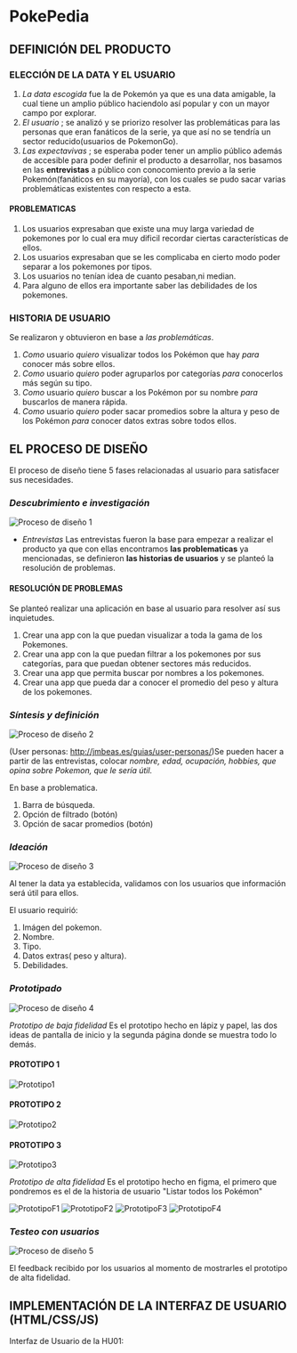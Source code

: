# PokePedia

## DEFINICIÓN DEL PRODUCTO
### ELECCIÓN DE LA DATA Y EL USUARIO
1. _La data escogida_ fue la de Pokemón ya que es una data amigable, la cual tiene un amplio público haciendolo así popular y con un mayor campo por explorar.
2. _El usuario_ ; se analizó y se priorizo resolver las problemáticas para las personas que eran fanáticos de la serie, ya que así no se tendría un sector reducido(usuarios de PokemonGo).
3. _Las expectavivas_ ; se esperaba poder tener un amplio público además de accesible para poder definir el producto a desarrollar, nos basamos en las **entrevistas** a público con conocomiento previo a la serie Pokemón(fanáticos en su mayoría), con los cuales se pudo sacar varias problemáticas existentes con respecto a esta.

#### PROBLEMATICAS
1. Los usuarios expresaban que existe una muy larga variedad de pokemones por lo cual era muy dificil recordar ciertas características de ellos.
2. Los usuarios expresaban que se les complicaba en cierto modo poder separar a los pokemones por tipos.
3. Los usuarios no tenían idea de cuanto pesaban,ni median.
4. Para alguno de ellos era importante saber las debilidades de los pokemones.

### HISTORIA DE USUARIO
Se realizaron y obtuvieron en base a _las problemáticas_.

1. *Como* usuario *quiero* visualizar todos los Pokémon que hay *para* conocer más sobre ellos.
2. *Como* usuario *quiero* poder agruparlos por categorías *para* conocerlos más según su tipo.
3. *Como* usuario *quiero* buscar a los Pokémon por su nombre *para* buscarlos de manera rápida. 
4. *Como* usuario *quiero* poder sacar promedios sobre la altura y peso de los Pokémon *para* conocer datos extras sobre todos ellos.

## EL PROCESO DE DISEÑO

El proceso de diseño tiene 5 fases relacionadas al usuario para satisfacer sus necesidades.

### _Descubrimiento e investigación_

![Proceso de diseño 1](https://lh5.googleusercontent.com/87kdbH1PfKC9A8Iik8Ks9z3sbTgzKKyCP_DRUHHU9F-6FT4lqQU5cASr7fMwocdfBGF6z1bGtT1XNVh-vV8gaeLH-SzmFBy0bopUi5hCTHAQ-z8nZm1_WKBfjoAP7QndyxdDOsj8N7U)

- _Entrevistas_
Las entrevistas fueron la base para empezar a realizar el producto ya que con ellas encontramos **las problematicas** ya mencionadas, se definieron **las historias de usuarios** y se planteó la resolución de problemas.

#### RESOLUCIÓN DE PROBLEMAS
 Se planteó realizar una aplicación en base al usuario para resolver así sus inquietudes.
 1. Crear una app con la que puedan visualizar a toda la gama de los Pokemones.
 2. Crear una app con la que puedan filtrar a los pokemones por sus categorías, para que puedan obtener sectores más reducidos.
 3. Crear una app que permita buscar por nombres a los pokemones.
 4. Crear una app que pueda dar a conocer el promedio del peso y altura de los pokemones.


### _Síntesis y definición_

![Proceso de diseño 2](https://lh5.googleusercontent.com/nQIPFhjS7QtmjupPsDHE8hURMZRdowkuopqIsWMGYR6YCdNRd3eDlDHfz11NZ6MGCpG3iiVHx3ZY3gsutpaHz_aU0gPp-Ak2v224rR0VHUpEKbVjLB3UofCv521cEbA3P0yhr_Hc-8M)

(User personas: http://jmbeas.es/guias/user-personas/)Se pueden hacer a partir de las entrevistas, colocar _nombre, edad, ocupación, hobbies, que opina sobre Pokemon, que le sería útil._

En base a problematica.
1. Barra de búsqueda.
2. Opción de filtrado (botón)
3. Opción de sacar promedios (botón)

### _Ideación_

![Proceso de diseño 3](https://lh4.googleusercontent.com/KUDC2ezoy6SbbodIMunjDjlFvdqj81VOX6X8wQBfDAsyOZFy4WnjHBJZpLnX6cFM0_iBT416x67eXQRRFqMXsydRFNX5L_0tQpiRX3NKhl-qylj9QQUpdyBIS7msN5hxz3MjsCjfZ6o)

Al tener la data ya establecida, validamos con los usuarios que información será útil para ellos.

El usuario requirió:

1. Imágen del pokemon.
2. Nombre.
3. Tipo.
4. Datos extras( peso y altura).
5. Debilidades.

### _Prototipado_

![Proceso de diseño 4](https://lh4.googleusercontent.com/O0va4gSdInWa4i-2gLgIpaTBCaAeoFeqjtc1OqVtSJpvqVmm4vnC45jzYNkfS7JEnRJY05JzjXXYGIOiM_Y_iTq-D_NM47yFfjrTZQSe8OL_2nx0ieLWNKKVbOJz_tXE8zX09Ibv3mc)

_Prototipo de baja fidelidad_
Es el prototipo hecho en lápiz y papel, las dos ideas de pantalla de inicio y la segunda página donde se muestra todo lo demás.

#### PROTOTIPO 1
![Prototipo1](https://i.ibb.co/4MPck5q/Scan01.jpg)

#### PROTOTIPO 2
![Prototipo2](https://i.ibb.co/CVLJ0QV/Scan.jpg)

#### PROTOTIPO 3
![Prototipo3](https://i.ibb.co/1sYBDyh/Scan02.jpg)

_Prototipo de alta fidelidad_
Es el prototipo hecho en figma, el primero que pondremos es el de la historia de usuario "Listar todos los Pokémon"

![PrototipoF1]()
![PrototipoF2]()
![PrototipoF3]()
![PrototipoF4]()

### _Testeo con usuarios_

![Proceso de diseño 5](https://lh5.googleusercontent.com/QllK4qB6uZtg6YFMriQKgpgLRO6gnNb1H88eBZ_7-GUvWleZ1GfXrE8BgFdEyQRgp2OM5bGXn_eBxaoOELRrN3nI9R3A7GlW6MAo6Yf67nqwow059gTQXvom9ULgDrXlVKUMGVJ00NE)

El feedback recibido por los usuarios al momento de mostrarles el prototipo de alta fidelidad.

## IMPLEMENTACIÓN DE LA INTERFAZ DE USUARIO (HTML/CSS/JS)

Interfaz de Usuario de la HU01:

